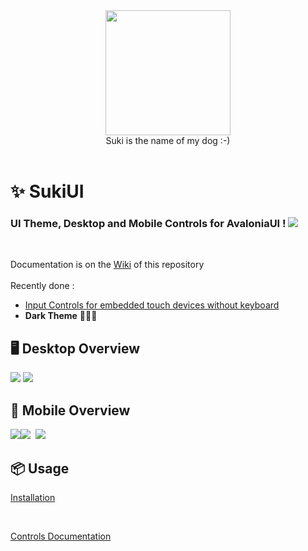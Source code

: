 <div id="header" align="center">
 <kbd>
<img src="https://raw.githubusercontent.com/kikipoulet/SukiUI/main/Images/suki_photo.jpg" width="200" height="200"></img> 
  </kbd>
<br/>
Suki is the name of my dog :-)
</div>
<br/>

# ✨ SukiUI

### UI Theme, Desktop and Mobile Controls for AvaloniaUI ! <img src="https://www.avaloniaui.net/img/logo/avalonia-white-purple.svg"></img>

<br/>

Documentation is on the [Wiki](https://github.com/kikipoulet/SukiUI/wiki) of this repository
<br/><br/>
Recently done :
- [Input Controls for embedded touch devices without keyboard](https://github.com/kikipoulet/SukiUI/wiki/5.-Input-Controls-for-Touch-Devices)
- **Dark Theme**      🎉🎉🎉 



## 🖥️ Desktop Overview


<img src="https://raw.githubusercontent.com/kikipoulet/SukiUI/main/Images/overall.gif"></img>
<img src="https://raw.githubusercontent.com/kikipoulet/SukiUI/main/Images/DesktopDarkMode.gif"></img>

## 📱 Mobile Overview

<kbd>
<img src="https://raw.githubusercontent.com/kikipoulet/SukiUI/main/Images/MobileOverview.gif" style="float:left" ></img>
</kbd>
<kbd>
<img src="https://raw.githubusercontent.com/kikipoulet/SukiUI/main/Images/dashboard.gif" ></img> 
</kbd>
<kbd>
<img src="https://raw.githubusercontent.com/kikipoulet/SukiUI/main/Images/MobileDarkMode.gif" ></img> 
</kbd>


## 📦 Usage

[Installation](https://github.com/kikipoulet/SukiUI/wiki/1.-Installation)


</br>

[Controls Documentation](https://github.com/kikipoulet/SukiUI/wiki/2.-Controls) 


